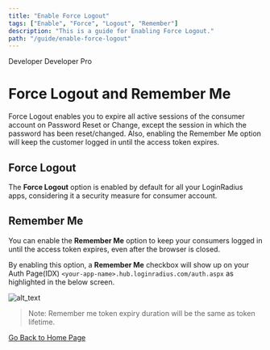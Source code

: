 ```yaml
---
title: "Enable Force Logout"
tags: ["Enable", "Force", "Logout", "Remember"]
description: "This is a guide for Enabling Force Logout."
path: "/guide/enable-force-logout"
---
```


<span class="developer plan-tag">Developer</span>
<span class="devloper-premium plan-tag">Developer Pro</span>

# Force Logout and Remember Me

Force Logout enables you to expire all active sessions of the consumer account on Password Reset or Change, except the session in which the password has been reset/changed. Also, enabling the Remember Me option will keep the customer logged in until the access token expires.

## Force Logout

The **Force Logout** option is enabled by default for all your LoginRadius apps, considering it a security measure for consumer account.


## Remember Me 

You can enable the **Remember Me** option to keep your consumers logged in until the access token expires, even after the browser is closed.

By enabling this option, a **Remember Me** checkbox will show up on your Auth Page(IDX) `<your-app-name>.hub.loginradius.com/auth.aspx` as highlighted in the below screen.

![alt_text](images/remember-me.png "image_tooltip")

> Note: Remember me token expiry duration will be the same as token lifetime.

[Go Back to Home Page](/)
